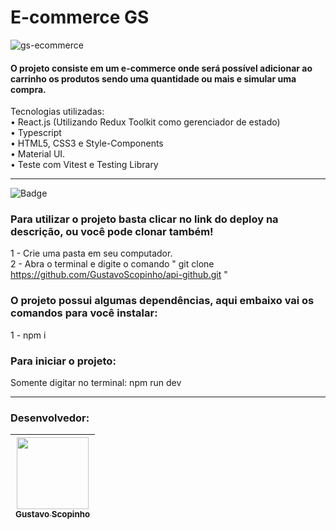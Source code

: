 

# E-commerce GS


![gs-ecommerce](https://user-images.githubusercontent.com/102439841/216368111-eafed4ad-f6b8-4023-bb47-7a532123b804.gif)

#### O projeto consiste em um e-commerce onde será possível adicionar ao carrinho os produtos sendo uma quantidade ou mais e simular uma compra.

Tecnologias utilizadas:<br>
• React.js (Utilizando Redux Toolkit como gerenciador de estado)<br>
• Typescript<br>
• HTML5, CSS3 e Style-Components<br>
• Material UI.<br>
• Teste com Vitest e Testing Library<br>


<hr>

![Badge](https://img.shields.io/static/v1?label=react&message=framework&color=blue&style=for-the-badge&logo=REACT)
### Para utilizar o projeto basta clicar no link do deploy na descrição, ou você pode clonar também!
1 - Crie uma pasta em seu computador. <br>
2 - Abra o terminal e digite o comando " git clone https://github.com/GustavoScopinho/api-github.git "

### O projeto possui algumas dependências, aqui embaixo vai os comandos para você instalar:

1 - npm i <br>


### Para iniciar o projeto:
Somente digitar no terminal: npm run dev

<hr>


 ### Desenvolvedor: 

[<img src="https://avatars.githubusercontent.com/u/102439841?v=4" width=115 > <br> <sub> Gustavo Scopinho </sub>](https://github.com/GustavoScopinho)  |   
| :---: | 
